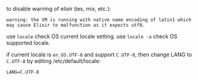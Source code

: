 to disable warning of elixir (iex, mix, etc.):
```
warning: the VM is running with native name encoding of latin1 which may cause Elixir to malfunction as it expects utf8.
```

use `locale` check OS current locale setting.
use `locale -a` check OS supported locale.  

if current locale is `en_US.UTF-8` and support `C.UTF-8`, then change LANG to `C.UTF-8` by editing /etc/default/locale:
```
LANG=C.UTF-8
```
